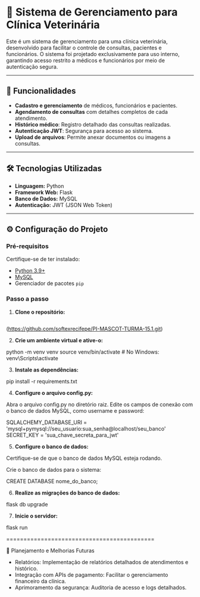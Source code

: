 # 🐾 Sistema de Gerenciamento para Clínica Veterinária

Este é um sistema de gerenciamento para uma clínica veterinária, desenvolvido para facilitar o controle de consultas, pacientes e funcionários. O sistema foi projetado exclusivamente para uso interno, garantindo acesso restrito a médicos e funcionários por meio de autenticação segura.

---

## 🚀 Funcionalidades

- **Cadastro e gerenciamento** de médicos, funcionários e pacientes.
- **Agendamento de consultas** com detalhes completos de cada atendimento.
- **Histórico médico**: Registro detalhado das consultas realizadas.
- **Autenticação JWT**: Segurança para acesso ao sistema.
- **Upload de arquivos**: Permite anexar documentos ou imagens a consultas.

---

## 🛠️ Tecnologias Utilizadas

- **Linguagem:** Python
- **Framework Web:** Flask
- **Banco de Dados:** MySQL
- **Autenticação:** JWT (JSON Web Token)

---

## ⚙️ Configuração do Projeto

### Pré-requisitos

Certifique-se de ter instalado:

- [Python 3.9+](https://www.python.org/downloads/)
- [MySQL](https://dev.mysql.com/downloads/)
- Gerenciador de pacotes `pip`

### Passo a passo

1. **Clone o repositório:**
   ```bash
  (https://github.com/softexrecifepe/PI-MASCOT-TURMA-15.1.git)




2. **Crie um ambiente virtual e ative-o:**

python -m venv venv
source venv/bin/activate  # No Windows: venv\Scripts\activate


3. **Instale as dependências:**

pip install -r requirements.txt

4. **Configure o arquivo config.py:**

Abra o arquivo config.py no diretório raiz.
Edite os campos de conexão com o banco de dados MySQL, como username e password:


SQLALCHEMY_DATABASE_URI = 'mysql+pymysql://seu_usuario:sua_senha@localhost/seu_banco'
SECRET_KEY = 'sua_chave_secreta_para_jwt'

5. **Configure o banco de dados:**

Certifique-se de que o banco de dados MySQL esteja rodando.

Crie o banco de dados para o sistema:

CREATE DATABASE nome_do_banco;


6. **Realize as migrações do banco de dados:**

flask db upgrade


7. **Inicie o servidor:**

flask run

===========================================




🚧 Planejamento e Melhorias Futuras
- Relatórios: Implementação de relatórios detalhados de atendimentos e histórico.
- Integração com APIs de pagamento: Facilitar o gerenciamento financeiro da clínica.
- Aprimoramento da segurança: Auditoria de acesso e logs detalhados.

